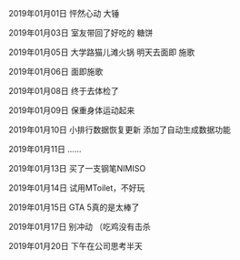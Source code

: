 2019年01月01日
怦然心动 大锤

2019年01月03日
室友带回了好吃的 糖饼

2019年01月05日
大学路猫儿滩火锅
明天去面即 施歌

2019年01月06日
面即施歌

2019年01月08日
终于去体检了

2019年01月09日
保重身体运动起来

2019年01月10日
小排行数据恢复更新
添加了自动生成数据功能

2019年01月11日
……

2019年01月13日
买了一支钢笔NIMISO

2019年01月14日
试用MToilet，不好玩

2019年01月15日
GTA 5真的是太棒了

2019年01月17日
别冲动 （吃鸡没有击杀

2019年01月20日
下午在公司思考半天